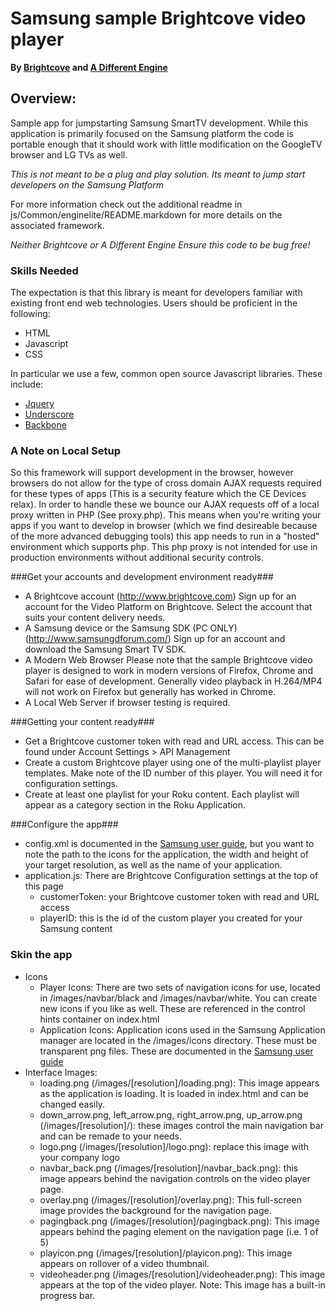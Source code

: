# Samsung sample Brightcove video player #

**By [Brightcove](http://brightcove.com) and [A Different Engine](http://adifferentengine.com)**

## Overview: ##
Sample app for jumpstarting Samsung SmartTV development.  While this application is primarily focused on the Samsung platform the code is portable enough that it should work with little modification on the GoogleTV browser and LG TVs as well.

_This is not meant to be a plug and play solution. Its meant to jump start developers on the Samsung Platform_

For more information check out the additional readme in js/Common/enginelite/README.markdown for more details on the associated framework.

_Neither Brightcove or A Different Engine Ensure this code to be bug free!_

### Skills Needed ###
The expectation is that this library is meant for developers familiar with existing front end web technologies. Users should be proficient in the following:

* HTML
* Javascript 
* CSS

In particular we use a few, common open source Javascript libraries. These include:

* [Jquery](http://jquery.com/)
* [Underscore](http://documentcloud.github.com/underscore/)
* [Backbone](http://documentcloud.github.com/backbone/)


### A Note on Local Setup

So this framework will support development in the browser, however browsers do not allow for the type of cross domain AJAX requests required for these types of apps (This is a security feature which the CE Devices relax).  In order to handle these we bounce our AJAX requests off of a local proxy written in PHP (See proxy.php). This means when you're writing your apps if you want to develop in browser (which we find desireable because of the more advanced debugging tools) this app needs to run in a "hosted" environment which supports php. This php proxy is not intended for use in production environments without additional security controls.

###Get your accounts and development environment ready###

* A Brightcove account (http://www.brightcove.com)
Sign up for an account for the Video Platform on Brightcove. Select the account that suits your content delivery needs. 
* A Samsung device or the Samsung SDK (PC ONLY) (http://www.samsungdforum.com/)
Sign up for an account and download the Samsung Smart TV SDK.  
* A Modern Web Browser Please note that the sample Brightcove video player is designed to work in modern versions of Firefox, Chrome and Safari for ease of development. Generally video playback in H.264/MP4 will not work on Firefox but generally has worked in Chrome.
* A Local Web Server if browser testing is required.



###Getting your content ready###

* Get a Brightcove customer token with read and URL access. This can be found under Account Settings > API Management
* Create a custom Brightcove player using one of the multi-playlist player templates. Make note of the ID number of this player. You will need it for configuration settings.
* Create at least one playlist for your Roku content. 
    Each playlist will appear as a category section in the Roku Application. 

###Configure the app###
* config.xml is documented in the [Samsung user guide](http://www.samsungdforum.com/Guide/View/Developer_Documentation/Samsung_SmartTV_Developer_Documentation_3.0/Getting_Started/Application_Development_Process/Implementing_Your_Application_Code/Coding_Your_JavaScript_Application), but you want to note the path to the icons for the application, the width and height of your target resolution, as well as the name of your application.
* application.js: There are Brightcove Configuration settings at the top of this page 
    + customerToken: your Brightcove customer token with read and URL access
    + playerID: this is the id of the custom player you created for your Samsung content

### Skin the app ###
* Icons
    + Player Icons: There are two sets of navigation icons for use, located in /images/navbar/black and /images/navbar/white. You can create new icons if you like as well. These are referenced in the control hints container on index.html
    + Application Icons: Application icons used in the Samsung Application manager are located in the /images/icons directory. These must be transparent png files. These are documented in the [Samsung user guide](http://www.samsungdforum.com/Guide/View/Developer_Documentation/Samsung_SmartTV_Developer_Documentation_3.0/Getting_Started/Application_Development_Process/Implementing_Your_Application_Code/Coding_Your_JavaScript_Application)
* Interface Images:
    + loading.png (/images/[resolution]/loading.png): This image appears as the application is loading. It is loaded in index.html and can be changed easily.
    + down_arrow.png, left_arrow.png, right_arrow.png, up_arrow.png (/images/[resolution]/): these images control the main navigation bar and can be remade to your needs.
    + logo.png (/images/[resolution]/logo.png): replace this image with your company logo
    + navbar_back.png (/images/[resolution]/navbar_back.png): this image appears behind the navigation controls on the video player page.
    + overlay.png (/images/[resolution]/overlay.png): This full-screen image provides the background for the navigation page.
    + pagingback.png (/images/[resolution]/pagingback.png): This image appears behind the paging element on the navigation page (i.e. 1 of 5)
    + playicon.png (/images/[resolution]/playicon.png): This image appears on rollover of a video thumbnail.
    + videoheader.png (/images/[resolution]/videoheader.png): This image appears at the top of the video player. Note: This image has a built-in progress bar.
